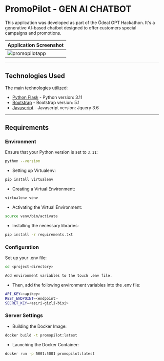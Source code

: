 # PromoPilot - GEN AI CHATBOT

This application was developed as part of the Ödeal GPT Hackathon. It's a generative AI-based chatbot designed to offer customers special campaigns and promotions.

| Application Screenshot |
|------------------------|
| ![promopilotapp]()     |

---

## Technologies Used

The main technologies utilized:

- [Python Flask](https://flask.palletsprojects.com/en/3.0.x/) - Python version: 3.11 
- [Bootstrap](https://getbootstrap.com/docs/5.1/getting-started/introduction/) - Bootstrap version: 5.1
- [Javascript](https://blog.jquery.com/2021/03/02/jquery-3-6-0-released/) - Javascript version: Jquery 3.6

---

## Requirements

### Environment

Ensure that your Python version is set to `3.11`:

```bash
python --version
```

- Setting up Virtualenv:

```bash
pip install virtualenv
```
- Creating a Virtual Environment:
```bash
virtualenv venv
```
- Activating the Virtual Environment:
```bash
source venv/bin/activate
```
- Installing the necessary libraries:
```bash
pip install -r requirements.txt
```

### Configuration

Set up your .env file:

```bash
cd <project-directory>

Add environment variables to the touch .env file.

```
- Then, add the following environment variables into the .env file:

```bash
API_KEY=<apikey>
REST_ENDPOINT=<endpoint>
SECRET_KEY=<asıri-gizli-bisi>
```

### Server Settings

- Building the Docker Image:
```bash
docker build -t promopilot:latest
```

- Launching the Docker Container:
```bash
docker run -p 5001:5001 promopilot:latest
```
